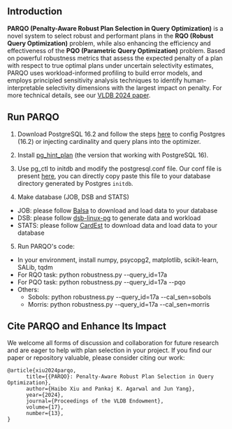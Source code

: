 ## Introduction
<strong>PARQO (Penalty-Aware Robust Plan Selection in Query Optimization)</strong> is a novel system to select robust and performant plans in the <strong>RQO (Robust Query Optimization)</strong> problem, while also enhancing the efficiency and effectiveness of the <strong>PQO (Parametric Query Optimization)</strong> problem. Based on powerful robustness metrics that assess the expected penalty of a plan with respect to true optimal plans under uncertain selectivity estimates, PARQO uses workload-informed profiling to build error models, and employs principled sensitivity analysis techniques to identify human-interpretable selectivity dimensions with the largest impact on penalty. For more technical details, see our [VLDB 2024 paper](https://arxiv.org/abs/2406.01526).



## Run PARQO
1. Download PostgreSQL 16.2 and follow the steps [here](https://github.com/Hap-Hugh/PG16) to config Postgres (16.2)  or injecting cardinality and query plans into the optimizer. 
2. Install [pg_hint_plan](https://github.com/ossc-db/pg_hint_plan/releases) (the version that working with PostgreSQL 16).
3. Use pg_ctl to initdb and modify the postgresql.conf file. Our conf file is present [here](https://github.com/Hap-Hugh/PG16), you can directly copy paste this file to your database directory generated by Postgres <code>initdb</code>.

4. Make database (JOB, DSB and STATS)
- JOB: please follow [Balsa](<https://github.com/balsa-project/balsa>) to download and load data to your database
- DSB: please follow [dsb-linux-pg](https://github.com/Hap-Hugh/dsb-linux-pg/tree/main/scripts) to generate data and workload
- STATS: please follow [CardEst](https://github.com/Nathaniel-Han/End-to-End-CardEst-Benchmark) to download data and load data to your database

5. Run PARQO's code:
- In your environment, install numpy, psycopg2, matplotlib, scikit-learn, SALib, tqdm
- For RQO task: python robustness.py --query_id=17a
- For PQO task: python robustness.py --query_id=17a --pqo
- Others:
    - Sobols: python robustness.py --query_id=17a --cal_sen=sobols
    - Morris: python robustness.py --query_id=17a --cal_sen=morris


## Cite PARQO and Enhance Its Impact

We welcome all forms of discussion and collaboration for future research and are eager to help with plan selection in your project. If you find our paper or repository valuable, please consider citing our work:
~~~
@article{xiu2024parqo,
      title={{PARQO}: Penalty-Aware Robust Plan Selection in Query Optimization}, 
      author={Haibo Xiu and Pankaj K. Agarwal and Jun Yang},
      year={2024},
      journal={Proceedings of the VLDB Endowment},
      volume={17},
      number={13},
}
~~~